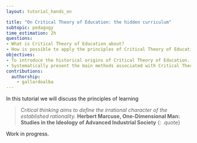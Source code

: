 ```yaml
---
layout: tutorial_hands_on

title: "On Critical Theory of Education: the hidden curriculum"
subtopic: pedagogy
time_estimation: 2h
questions:
- What is Critical Theory of Education about?
- How is possible to apply the principles of Critical Theory of Education?
objectives:
- To introduce the historical origins of Critical Theory of Education.
- Systematically present the main methods associated with Critical Theory of Education.
contributions:
  authorship:
    - gallardoalba
---
```


In this tutorial we will discuss the principles of learning

> *Critical thinking aims to define the irrational character of the established rationality.*
> **Herbert Marcuse, One-Dimensional Man: Studies in the Ideology of Advanced Industrial Society**
{: .quote}

Work in progress.
